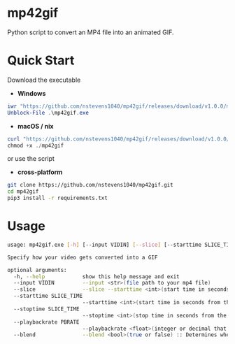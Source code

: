 # mp42gif
Python script to convert an MP4 file into an animated GIF.  
# Quick Start  
Download the executable  
   - **Windows**  
```ps1
iwr "https://github.com/nstevens1040/mp42gif/releases/download/v1.0.0/mp42gif.exe" -OutFile "mp42gif.exe"
Unblock-File .\mp42gif.exe
```  
   - **macOS / nix**  
```ps1
curl "https://github.com/nstevens1040/mp42gif/releases/download/v1.0.0/mp42gif" --output "mp42gif"
chmod +x ./mp42gif
```  
or use the script  
   - **cross-platform**

```sh
git clone https://github.com/nstevens1040/mp42gif.git
cd mp42gif
pip3 install -r requirements.txt
```  
# Usage  
```sh
usage: mp42gif.exe [-h] [--input VIDIN] [--slice] [--starttime SLICE_TIME] [--stoptime SLICE_TIME] [--playbackrate PBRATE] [--blend]

Specify how your video gets converted into a GIF

optional arguments:
  -h, --help            show this help message and exit
  --input VIDIN         --input <str>(file path to your mp4 file)
  --slice               --slice --starttime <int>(start time in seconds) --stoptime <int>(end time in seconds) :: both arguments reflect the amount of seconds from the beginning of the video
  --starttime SLICE_TIME
                        --starttime <int>(start time in seconds from the beginning of the video)
  --stoptime SLICE_TIME
                        --stoptime <int>(stop time in seconds from the beginning of the video)
  --playbackrate PBRATE
                        --playbackrate <float>(integer or decimal that is non-negative, non-zero, & not 1) :: numbers greater than 1 speed the video up and numbers between 0 and 1 slow the video down
  --blend               --blend <bool>(true or false) :: Determines whether the video gets "minterpolated"
```  
